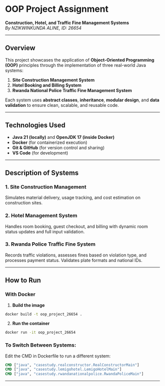 # OOP Project Assignment  
**Construction, Hotel, and Traffic Fine Management Systems**  
_By NZIKWINKUNDA ALINE, ID: 26654_

---

## Overview

This project showcases the application of **Object-Oriented Programming (OOP)** principles through the implementation of three real-world Java systems:

1. **Site Construction Management System**
2. **Hotel Booking and Billing System**
3. **Rwanda National Police Traffic Fine Management System**

Each system uses **abstract classes**, **inheritance**, **modular design**, and **data validation** to ensure clean, scalable, and reusable code.

---

## Technologies Used

- **Java 21 (locally)** and **OpenJDK 17 (inside Docker)**
- **Docker** (for containerized execution)
- **Git & GitHub** (for version control and sharing)
- **VS Code** (for development)

---
## Description of Systems

### 1. Site Construction Management
Simulates material delivery, usage tracking, and cost estimation on construction sites.

### 2. Hotel Management System
Handles room booking, guest checkout, and billing with dynamic room status updates and full input validation.

### 3. Rwanda Police Traffic Fine System
Records traffic violations, assesses fines based on violation type, and processes payment status. Validates plate formats and national IDs.

---

## How to Run

### With Docker
1. **Build the image**  
```bash
docker build -t oop_project_26654 .
```
2. **Run the container**

```bash
docker run -it oop_project_26654
```

### To Switch Between Systems:
Edit the CMD in Dockerfile to run a different system:

```dockerfile
CMD ["java", "casestudy.realconstructor.RealConstructorMain"]
CMD ["java", "casestudy.lemigohotel.LemigoHotelMain"]
CMD ["java", "casestudy.rwandanationalpolice.RwandaPoliceMain"]
```
---
